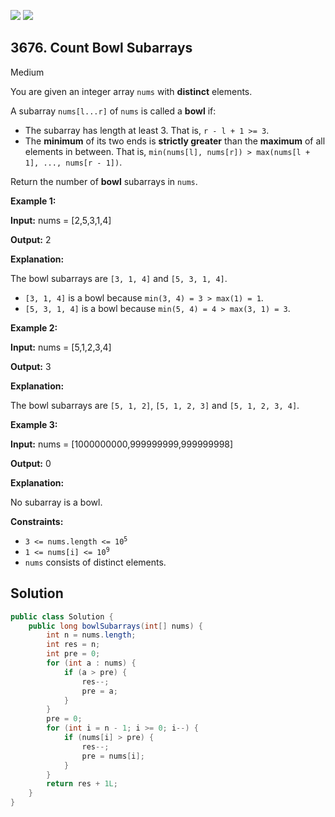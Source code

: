 [![](https://img.shields.io/github/stars/javadev/LeetCode-in-Java?label=Stars&style=flat-square)](https://github.com/javadev/LeetCode-in-Java)
[![](https://img.shields.io/github/forks/javadev/LeetCode-in-Java?label=Fork%20me%20on%20GitHub%20&style=flat-square)](https://github.com/javadev/LeetCode-in-Java/fork)

## 3676\. Count Bowl Subarrays

Medium

You are given an integer array `nums` with **distinct** elements.

A subarray `nums[l...r]` of `nums` is called a **bowl** if:

*   The subarray has length at least 3. That is, `r - l + 1 >= 3`.
*   The **minimum** of its two ends is **strictly greater** than the **maximum** of all elements in between. That is, `min(nums[l], nums[r]) > max(nums[l + 1], ..., nums[r - 1])`.

Return the number of **bowl** subarrays in `nums`.

**Example 1:**

**Input:** nums = [2,5,3,1,4]

**Output:** 2

**Explanation:**

The bowl subarrays are `[3, 1, 4]` and `[5, 3, 1, 4]`.

*   `[3, 1, 4]` is a bowl because `min(3, 4) = 3 > max(1) = 1`.
*   `[5, 3, 1, 4]` is a bowl because `min(5, 4) = 4 > max(3, 1) = 3`.

**Example 2:**

**Input:** nums = [5,1,2,3,4]

**Output:** 3

**Explanation:**

The bowl subarrays are `[5, 1, 2]`, `[5, 1, 2, 3]` and `[5, 1, 2, 3, 4]`.

**Example 3:**

**Input:** nums = [1000000000,999999999,999999998]

**Output:** 0

**Explanation:**

No subarray is a bowl.

**Constraints:**

*   <code>3 <= nums.length <= 10<sup>5</sup></code>
*   <code>1 <= nums[i] <= 10<sup>9</sup></code>
*   `nums` consists of distinct elements.

## Solution

```java
public class Solution {
    public long bowlSubarrays(int[] nums) {
        int n = nums.length;
        int res = n;
        int pre = 0;
        for (int a : nums) {
            if (a > pre) {
                res--;
                pre = a;
            }
        }
        pre = 0;
        for (int i = n - 1; i >= 0; i--) {
            if (nums[i] > pre) {
                res--;
                pre = nums[i];
            }
        }
        return res + 1L;
    }
}
```